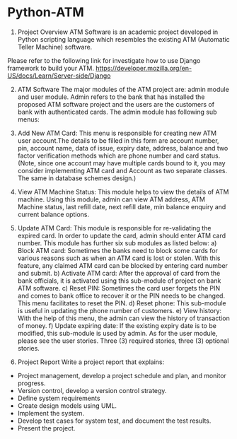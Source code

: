 # Python-ATM



1. Project Overview	
ATM Software is an academic project developed in Python scripting language which resembles the existing ATM (Automatic Teller Machine) software. 

Please refer to the following link for investigate how to use Django framework to build your ATM.
https://developer.mozilla.org/en-US/docs/Learn/Server-side/Django

2. ATM Software
The major modules of the ATM project are: admin module and user module. Admin refers to the bank that has installed the proposed ATM software project and the users are the customers of bank with authenticated cards.
The admin module has following sub menus:
1.	Add New ATM Card: This menu is responsible for creating new ATM user account.The details to be filled in this form are account number, pin, account name, data of issue, expiry date, address, balance and two factor verification methods which are phone number and card status. (Note, since one account may have multiple cards bound to it, you may consider implementing ATM card and Account as two separate classes. The same in database schemes design.)

2.	View ATM Machine Status: This module helps to view the details of ATM machine. Using this module, admin can view ATM address, ATM Machine status, last refill date, next refill date, min balance enquiry and current balance options.


3.  Update ATM Card: This module is responsible for re-validating the expired card. In order to update the card, admin should enter ATM card number. This module has further six sub modules as listed below:
a)	Block ATM card: Sometimes the banks need to block some cards for various reasons such as when an ATM card is lost or stolen. With this feature, any claimed ATM card can be blocked by entering card number and submit.
b)	Activate ATM card: After the approval of card from the bank officials, it is activated using this sub-module of project on bank ATM software.
c)	Reset PIN: Sometimes the card user forgets the PIN and comes to bank office to recover it or the PIN needs to be changed. This menu facilitates to reset the PIN.
d)	Reset phone: This sub-module is useful in updating the phone number of customers.
e)	View history: With the help of this menu, the admin can view the history of transaction of money.
f)	Update expiring date: If the existing expiry date is to be modified, this sub-module is used by admin.
As for the user module, please see the user stories. Three (3)  required stories, three (3) optional stories.

3. Project Report
Write a project report that explains:
* Project management, develop a project schedule and plan, and monitor progress. 
* Version control, develop a version control strategy. 
* Define system requirements 
*	Create design models using UML. 
*	Implement the system. 
*	Develop test cases for system test, and document the test results. 
*	Present the project. 
